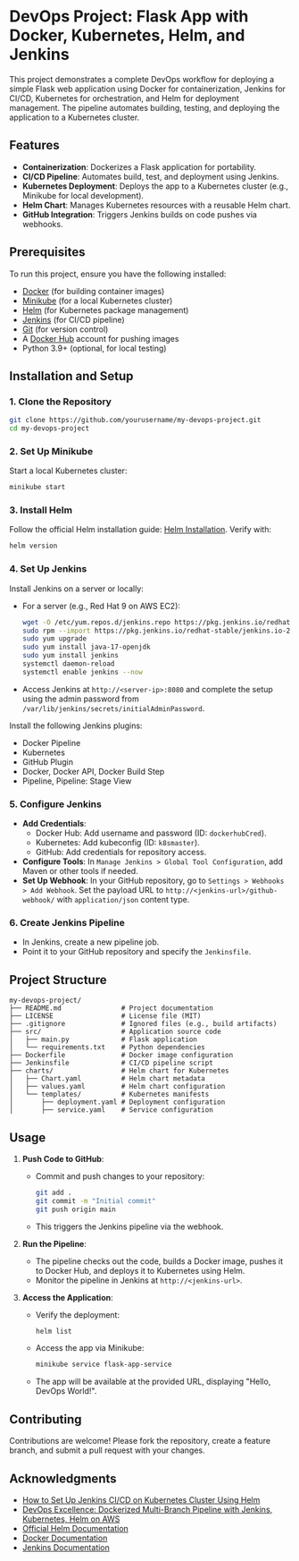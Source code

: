 # DevOps Project: Flask App with Docker, Kubernetes, Helm, and Jenkins

This project demonstrates a complete DevOps workflow for deploying a simple Flask web application using Docker for containerization, Jenkins for CI/CD, Kubernetes for orchestration, and Helm for deployment management. The pipeline automates building, testing, and deploying the application to a Kubernetes cluster.

## Features
- **Containerization**: Dockerizes a Flask application for portability.
- **CI/CD Pipeline**: Automates build, test, and deployment using Jenkins.
- **Kubernetes Deployment**: Deploys the app to a Kubernetes cluster (e.g., Minikube for local development).
- **Helm Chart**: Manages Kubernetes resources with a reusable Helm chart.
- **GitHub Integration**: Triggers Jenkins builds on code pushes via webhooks.

## Prerequisites
To run this project, ensure you have the following installed:
- [Docker](https://docs.docker.com/get-docker/) (for building container images)
- [Minikube](https://minikube.sigs.k8s.io/docs/start/) (for a local Kubernetes cluster)
- [Helm](https://helm.sh/docs/intro/install/) (for Kubernetes package management)
- [Jenkins](https://www.jenkins.io/doc/book/installing/) (for CI/CD pipeline)
- [Git](https://git-scm.com/downloads) (for version control)
- A [Docker Hub](https://hub.docker.com/) account for pushing images
- Python 3.9+ (optional, for local testing)

## Installation and Setup

### 1. Clone the Repository
```bash
git clone https://github.com/yourusername/my-devops-project.git
cd my-devops-project
```

### 2. Set Up Minikube
Start a local Kubernetes cluster:
```bash
minikube start
```

### 3. Install Helm
Follow the official Helm installation guide: [Helm Installation](https://helm.sh/docs/intro/install/). Verify with:
```bash
helm version
```

### 4. Set Up Jenkins
Install Jenkins on a server or locally:
- For a server (e.g., Red Hat 9 on AWS EC2):
  ```bash
  wget -O /etc/yum.repos.d/jenkins.repo https://pkg.jenkins.io/redhat-stable/jenkins.repo
  sudo rpm --import https://pkg.jenkins.io/redhat-stable/jenkins.io-2023.key
  sudo yum upgrade
  sudo yum install java-17-openjdk
  sudo yum install jenkins
  systemctl daemon-reload
  systemctl enable jenkins --now
  ```
- Access Jenkins at `http://<server-ip>:8080` and complete the setup using the admin password from `/var/lib/jenkins/secrets/initialAdminPassword`.

Install the following Jenkins plugins:
- Docker Pipeline
- Kubernetes
- GitHub Plugin
- Docker, Docker API, Docker Build Step
- Pipeline, Pipeline: Stage View

### 5. Configure Jenkins
- **Add Credentials**:
  - Docker Hub: Add username and password (ID: `dockerhubCred`).
  - Kubernetes: Add kubeconfig (ID: `k8smaster`).
  - GitHub: Add credentials for repository access.
- **Configure Tools**: In `Manage Jenkins > Global Tool Configuration`, add Maven or other tools if needed.
- **Set Up Webhook**: In your GitHub repository, go to `Settings > Webhooks > Add Webhook`. Set the payload URL to `http://<jenkins-url>/github-webhook/` with `application/json` content type.

### 6. Create Jenkins Pipeline
- In Jenkins, create a new pipeline job.
- Point it to your GitHub repository and specify the `Jenkinsfile`.

## Project Structure
```
my-devops-project/
├── README.md               # Project documentation
├── LICENSE                 # License file (MIT)
├── .gitignore              # Ignored files (e.g., build artifacts)
├── src/                    # Application source code
│   ├── main.py             # Flask application
│   └── requirements.txt    # Python dependencies
├── Dockerfile              # Docker image configuration
├── Jenkinsfile             # CI/CD pipeline script
├── charts/                 # Helm chart for Kubernetes
│   ├── Chart.yaml          # Helm chart metadata
│   ├── values.yaml         # Helm chart configuration
│   └── templates/          # Kubernetes manifests
│       ├── deployment.yaml # Deployment configuration
│       ├── service.yaml    # Service configuration
```

## Usage
1. **Push Code to GitHub**:
   - Commit and push changes to your repository:
     ```bash
     git add .
     git commit -m "Initial commit"
     git push origin main
     ```
   - This triggers the Jenkins pipeline via the webhook.

2. **Run the Pipeline**:
   - The pipeline checks out the code, builds a Docker image, pushes it to Docker Hub, and deploys it to Kubernetes using Helm.
   - Monitor the pipeline in Jenkins at `http://<jenkins-url>`.

3. **Access the Application**:
   - Verify the deployment:
     ```bash
     helm list
     ```
   - Access the app via Minikube:
     ```bash
     minikube service flask-app-service
     ```
   - The app will be available at the provided URL, displaying "Hello, DevOps World!".

## Contributing
Contributions are welcome! Please fork the repository, create a feature branch, and submit a pull request with your changes.

## Acknowledgments
- [How to Set Up Jenkins CI/CD on Kubernetes Cluster Using Helm](https://www.red-gate.com/simple-talk/devops/ci-cd/how-to-set-up-jenkins-ci-cd-on-kubernetes-cluster-using-helm/)
- [DevOps Excellence: Dockerized Multi-Branch Pipeline with Jenkins, Kubernetes, Helm on AWS](https://medium.com/@mlynreddy/devops-excellence-dockerized-multi-branch-pipeline-with-jenkins-kubernetes-helm-onaws-43e9c9e6aef3)
- [Official Helm Documentation](https://helm.sh/docs/)
- [Docker Documentation](https://docs.docker.com/)
- [Jenkins Documentation](https://www.jenkins.io/doc/)
